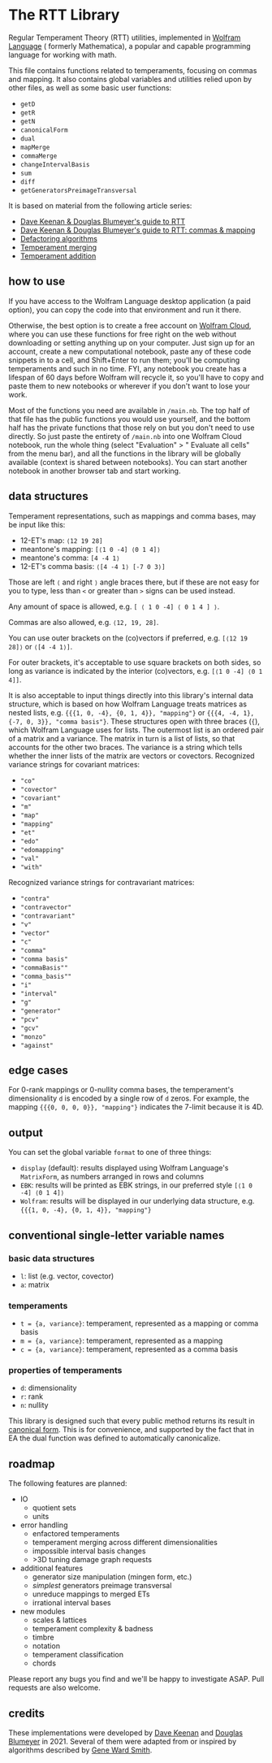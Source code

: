 # The RTT Library

Regular Temperament Theory (RTT) utilities, implemented in [Wolfram Language](https://www.wolfram.com/language/) (
formerly Mathematica), a popular and capable programming language for working with math.

This file contains functions related to temperaments, focusing on commas and mapping. It also contains global variables
and utilities relied upon by other files, as well as some basic user functions:

* `getD`
* `getR`
* `getN`
* `canonicalForm`
* `dual`
* `mapMerge`
* `commaMerge`
* `changeIntervalBasis`
* `sum`
* `diff`
* `getGeneratorsPreimageTransversal`

It is based on material from the following article series:

* [Dave Keenan & Douglas Blumeyer's guide to RTT](https://en.xen.wiki/w/Dave_Keenan_&_Douglas_Blumeyer's_guide_to_RTT)
* [Dave Keenan & Douglas Blumeyer's guide to RTT: commas & mapping](https://en.xen.wiki/w/Dave_Keenan_&_Douglas_Blumeyer's_guide_to_RTT:_commas_&_mapping)
* [Defactoring algorithms](https://en.xen.wiki/w/Defactoring_algorithms)
* [Temperament merging](https://en.xen.wiki/w/Temperament_merging)
* [Temperament addition](https://en.xen.wiki/w/Temperament_addition)

## how to use

If you have access to the Wolfram Language desktop application (a paid option), you can copy the code into that
environment and run it there.

Otherwise, the best option is to create a free account on [Wolfram Cloud](https://www.wolframcloud.com), where you can
use these functions for free right on the web without downloading or setting anything up on your computer. Just sign up
for an account, create a new computational notebook, paste any of these code snippets in to a cell, and Shift+Enter to
run them; you'll be computing temperaments and such in no time. FYI, any notebook you create has a lifespan of 60 days
before Wolfram will recycle it, so you'll have to copy and paste them to new notebooks or wherever if you don't want to
lose your work.

Most of the functions you need are available in `/main.nb`. The top half of that file has the public functions you would
use yourself, and the bottom half has the private functions that those rely on but you don't need to use directly. So
just paste the entirety of `/main.nb` into one Wolfram Cloud notebook, run the whole thing (select "Evaluation" > "
Evaluate all cells" from the menu bar), and all the functions in the library will be globally available (context is
shared between notebooks). You can start another notebook in another browser tab and start working.

## data structures

Temperament representations, such as mappings and comma bases, may be input like this:

* 12-ET's map: `⟨12 19 28]`
* meantone's mapping: `[⟨1 0 -4] ⟨0 1 4]⟩`
* meantone's comma: `[4 -4 1⟩`
* 12-ET's comma basis: `⟨[4 -4 1⟩ [-7 0 3⟩]`

Those are left `⟨` and right `⟩` angle braces there, but if these are not easy for you to type, less than `<` or
greater than `>` signs can be used instead.

Any amount of space is allowed, e.g. `[ ⟨ 1 0 -4] ⟨ 0 1 4 ] ⟩`.

Commas are also allowed, e.g. `⟨12, 19, 28]`.

You can use outer brackets on the (co)vectors if preferred, e.g. `[⟨12 19 28]⟩` or `⟨[4 -4 1⟩]`.

For outer brackets, it's acceptable to use square brackets on both sides, so long as variance is indicated by the
interior (co)vectors, e.g. `[⟨1 0 -4] ⟨0 1 4]]`.

It is also acceptable to input things directly into this library's internal data structure, which is based on how
Wolfram Language treats matrices as nested lists, e.g. `{{{1, 0, -4}, {0, 1, 4}}, "mapping"}`
or `{{{4, -4, 1}, {-7, 0, 3}}, "comma basis"}`. These structures open with three braces (`{`), which Wolfram Language
uses for lists. The outermost list is an ordered pair of a matrix and a variance. The matrix in turn is a list of lists,
so that accounts for the other two braces. The variance is a string which tells whether the inner lists of the matrix
are vectors or covectors. Recognized variance strings for covariant matrices:

* `"co"`
* `"covector"`
* `"covariant"`
* `"m"`
* `"map"`
* `"mapping"`
* `"et"`
* `"edo"`
* `"edomapping"`
* `"val"`
* `"with"`

Recognized variance strings for contravariant matrices:

* `"contra"`
* `"contravector"`
* `"contravariant"`
* `"v"`
* `"vector"`
* `"c"`
* `"comma"`
* `"comma basis"`
* `"commaBasis""`
* `"comma_basis""`
* `"i"`
* `"interval"`
* `"g"`
* `"generator"`
* `"pcv"`
* `"gcv"`
* `"monzo"`
* `"against"`

## edge cases

For 0-rank mappings or 0-nullity comma bases, the temperament's dimensionality `d` is encoded by a single row of `d`
zeros. For example, the mapping `{{{0, 0, 0, 0}}, "mapping"}` indicates the 7-limit because it is 4D.

## output

You can set the global variable `format` to one of three things:

* `display` (default): results displayed using Wolfram Language's `MatrixForm`, as numbers arranged in rows and columns
* `EBK`: results will be printed as EBK strings, in our preferred style `[⟨1 0 -4] ⟨0 1 4]⟩`
* `Wolfram`: results will be displayed in our underlying data structure, e.g. `{{{1, 0, -4}, {0, 1, 4}}, "mapping"}`

## conventional single-letter variable names

### basic data structures

* `l`: list (e.g. vector, covector)
* `a`: matrix

### temperaments

* `t = {a, variance}`: temperament, represented as a mapping or comma basis
* `m = {a, variance}`: temperament, represented as a mapping
* `c = {a, variance}`: temperament, represented as a comma basis

### properties of temperaments

* `d`: dimensionality
* `r`: rank
* `n`: nullity

This library is designed such that every public method returns its result
in [canonical form](https://en.xen.wiki/w/canonical_form). This is for convenience, and supported by the fact that in EA
the dual function was defined to automatically canonicalize.

## roadmap

The following features are planned:

* IO
  * quotient sets
  * units
* error handling
  * enfactored temperaments
  * temperament merging across different dimensionalities
  * impossible interval basis changes
  * \>3D tuning damage graph requests
* additional features
  * generator size manipulation (mingen form, etc.)
  * *simplest* generators preimage transversal
  * unreduce mappings to merged ETs
  * irrational interval bases
* new modules
  * scales & lattices
  * temperament complexity & badness
  * timbre
  * notation
  * temperament classification
  * chords

Please report any bugs you find and we'll be happy to investigate ASAP. Pull requests are also welcome.

## credits

These implementations were developed by [Dave Keenan](https://en.xen.wiki/w/Dave_Keenan)
and [Douglas Blumeyer](https://en.xen.wiki/w/Douglas_Blumeyer) in 2021. Several of them were adapted from or inspired by
algorithms described by [Gene Ward Smith](https://en.xen.wiki/w/Gene_Ward_Smith).
